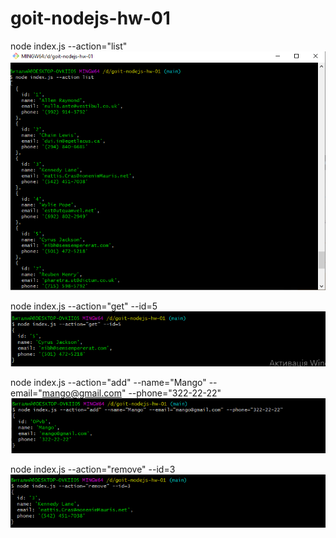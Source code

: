 # goit-nodejs-hw-01
node index.js --action="list"
![--action list](./assets/actionList.png)

node index.js --action="get" --id=5
![--action get](./assets/actionGet.png)

node index.js --action="add" --name="Mango" --email="mango@gmail.com" --phone="322-22-22"
![--action add](./assets/actionAdd.png)

node index.js --action="remove" --id=3
![--action remove](./assets/actionRemove.png)